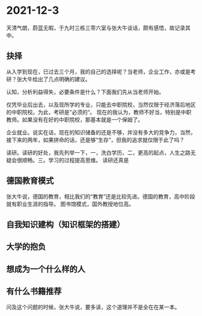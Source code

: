 # 2021-12-3

天清气朗，蔚蓝无暇，于九时三栋三零六室与张大牛谈话，颇有感悟，故记录其中。

## 抉择

从入学到现在，已过去三个月，我的自己的选择呢？当老师，企业工作，亦或是考研？张大牛给出了几点明确的建议。

认知，分析利益得失，必要条件是什么？下面我们先从当老师开始。

仅凭毕业后出去，以及现所学的专业，只能去中职院校，当然仅限于经济落后地区的中职院校。为此，考研是”必须的“。
现在的我认为，教师不好当，特别是中职教师。如果没有在好的中职院校，那基本就是一个保姆了。

企业就业。说实在话，现在的知识储备的还是不够，并没有多大的竞争力，当然，接下来的两年，如果拼命的话，还是够“生存”，但我的追求就仅限于此了吗？

读研。读研的好处，我先列举一下，一，洗白学历，二，更高的起点，人生之路无疑会很顺畅。三。学习的过程提高思维。
读研还真是

## 德国教育模式

张大牛说，德国的教育，相比我们的“教育”还是比较先进。德国的教育，高中阶段就有职业生涯的指导。
图书馆模式，国外教授地位高。

## 自我知识建构（知识框架的搭建）

## 大学的抱负

## 想成为一个什么样的人

## 有什么书籍推荐

问及这个问题的时候，张大牛说，要多读，这个道理并不是全在在某一本。
